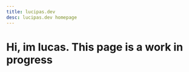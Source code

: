 ```yaml
---
title: lucipas.dev
desc: lucipas.dev homepage
---
```


# Hi, im lucas. This page is a work in progress